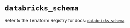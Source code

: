 # `databricks_schema`

Refer to the Terraform Registry for docs: [`databricks_schema`](https://registry.terraform.io/providers/databricks/databricks/1.58.0/docs/resources/schema).
